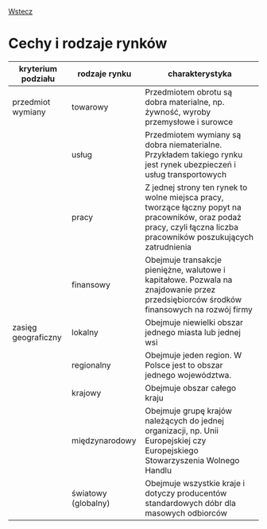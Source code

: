 [Wstecz](../podstawy-przedsiebiorczosci.md)

# Cechy i rodzaje rynków

| kryterium podziału  | rodzaje rynku       | charakterystyka                                                                                                                                                      |
| ------------------- | ------------------- | -------------------------------------------------------------------------------------------------------------------------------------------------------------------- |
| przedmiot wymiany   | towarowy            | Przedmiotem obrotu są dobra materialne, np. żywność, wyroby przemysłowe i surowce                                                                                    |
|                     | usług               | Przedmiotem wymiany są dobra niematerialne. Przykładem takiego rynku jest rynek ubezpieczeń i usług transportowych                                                   |
|                     | pracy               | Z jednej strony ten rynek to wolne miejsca pracy, tworzące łączny popyt na pracowników, oraz podaż pracy, czyli łączna liczba pracowników poszukujących zatrudnienia |
|                     | finansowy           | Obejmuje transakcje pieniężne, walutowe i kapitałowe. Pozwala na znajdowanie przez przedsiębiorców środków finansowych na rozwój firmy                               |
| zasięg geograficzny | lokalny             | Obejmuje niewielki obszar jednego miasta lub jednej wsi                                                                                                              |
|                     | regionalny          | Obejmuje jeden region. W Polsce jest to obszar jednego województwa.                                                                                                  |
|                     | krajowy             | Obejmuje obszar całego kraju                                                                                                                                         |
|                     | międzynarodowy      | Obejmuje grupę krajów należących do jednej organizacji, np. Unii Europejskiej czy Europejskiego Stowarzyszenia Wolnego Handlu                                        |
|                     | światowy (globalny) | Obejmuje wszystkie kraje i dotyczy producentów standardowych dóbr dla masowych odbiorców                                                                             |
